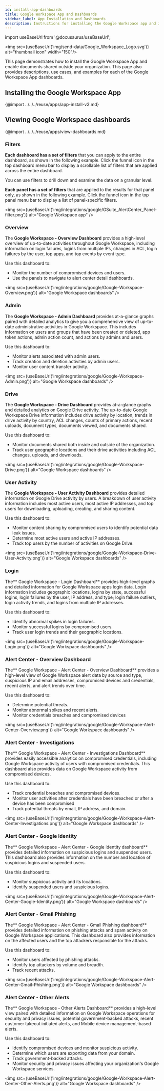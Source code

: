 ```yaml
---
id: install-app-dashboards
title: Google Workspace App and Dashboards
sidebar_label: App Installation and Dashboards
description: Instructions for installing the Google Workspace app and information about each of the dashboards.
---
```


import useBaseUrl from '@docusaurus/useBaseUrl';

<img src={useBaseUrl('img/send-data/Google_Workspace_Logo.svg')} alt="thumbnail icon" width="150"/>

This page demonstrates how to install the Google Workspace App and enable documents shared outside your organization. This page also provides descriptions, use cases, and examples for each of the Google Workspace App dashboards.

## Installing the Google Workspace App
{@import ../../../reuse/apps/app-install-v2.md}

## Viewing Google Workspace dashboards​

{@import ../../../reuse/apps/view-dashboards.md}

### Filters   

**Each dashboard has a set of filters** that you can apply to the entire dashboard, as shown in the following example. Click the funnel icon in the top dashboard menu bar to display a scrollable list of filters that are applied across the entire dashboard.

You can use filters to drill down and examine the data on a granular level.

**Each panel has a set of filters** that are applied to the results for that panel only, as shown in the following example. Click the funnel icon in the top panel menu bar to display a list of panel-specific filters.

<img src={useBaseUrl('img/integrations/google/GSuite_AlertCenter_Panel-filter.png')} alt="Google Workspace app" />

### Overview

The **Google Workspace - Overview Dashboard** provides a high-level overview of up-to-date activities throughout Google Workspace, including information on login failures, logins from multiple IPs, changes in ACL, login failures by the user, top apps, and top events by event type.

Use this dashboard to:
* Monitor the number of compromised devices and users.
* Use the panels to navigate to alert center detail dashboards.

<img src={useBaseUrl('img/integrations/google/Google-Workspace-Overview.png')} alt="Google Workspace dashboards" />


### Admin

The **Google Workspace - Admin Dashboard** provides at-a-glance graphs paired with detailed analytics to give you a comprehensive view of up-to-date administrative activities in Google Workspace. This includes information on users and groups that have been created or deleted, app token actions, admin action count, and actions by admins and users.

Use this dashboard to:
* Monitor alerts associated with admin users.
* Track creation and deletion activities by admin users.
* Monitor user content transfer activity.

<img src={useBaseUrl('img/integrations/google/Google-Workspace-Admin.png')} alt="Google Workspace dashboards" />


### Drive

The **Google Workspace - Drive Dashboard** provides at-a-glance graphs and detailed analytics on Google Drive activity. The up-to-date Google Workspace Drive information includes drive activity by location, trends in drive activity by country, ACL changes, counts of primary actions, recent uploads, document types, documents viewed, and documents shared.

Use this dashboard to:
* Monitor documents shared both inside and outside of the organization.
* Track user geographic locations and their drive activities including ACL changes, uploads, and downloads.

<img src={useBaseUrl('img/integrations/google/Google-Workspace-Drive.png')} alt="Google Workspace dashboards" />


### User Activity

The **Google Workspace - User Activity Dashboard** provides detailed information on Google Drive activity by users. A breakdown of user activity information includes most active users, most active IP addresses, and top users for downloading, uploading, creating, and sharing content.

Use this dashboard to:
* Monitor content sharing by compromised users to identify potential data leak issues.
* Determine most active users and active IP addresses.
* Track top users by the number of activities on Google Drive.

<img src={useBaseUrl('img/integrations/google/Google-Workspace-Drive-User-Activity.png')} alt="Google Workspace dashboards" />


### Login

The** Google Workspace - Login Dashboard** provides high-level graphs and detailed information for Google Workspace apps login data. Login information includes geographic locations, logins by state, successful logins, login failures by the user, IP address, and type; login failure outliers, login activity trends, and logins from multiple IP addresses.

Use this dashboard to:
* Identify abnormal spikes in login failures.
* Monitor successful logins by compromised users.
* Track user login trends and their geographic locations.

<img src={useBaseUrl('img/integrations/google/Google-Workspace-Login.png')} alt="Google Workspace dashboards" />


### Alert Center - Overview Dashboard

The** Google Workspace - Alert Center - Overview Dashboard** provides a high-level view of Google Workspace alert data by source and type, suspicious IP and email addresses, compromised devices and credentials, recent alerts, and alert trends over time.

Use this dashboard to:
* Determine potential threats.
* Monitor abnormal spikes and recent alerts.
* Monitor credentials breaches and compromised devices

<img src={useBaseUrl('img/integrations/google/Google-Workspace-Alert-Center-Overview.png')} alt="Google Workspace dashboards" />



### Alert Center - Investigations

The** Google Workspace - Alert Center - Investigations  Dashboard** provides easily accessible analytics on compromised credentials, including Google Workspace activity of users with compromised credentials. This dashboard also provides data on Google Workspace activity from compromised devices.

Use this dashboard to:
* Track credential breaches and compromised devices.
* Monitor user activities after credentials have been breached or after a device has been compromised
* Track potential threats by email, IP address, and domain.

<img src={useBaseUrl('img/integrations/google/Google-Workspace-Alert-Center-Investigations.png')} alt="Google Workspace dashboards" />


### Alert Center - Google Identity

The** Google Workspace - Alert Center - Google Identity dashboard** provides detailed information on suspicious logins and suspended users. This dashboard also provides information on the number and location of suspicious logins and suspended users.

Use this dashboard to:
* Monitor suspicious activity and its locations.
* Identify suspended users and suspicious logins.

<img src={useBaseUrl('img/integrations/google/Google-Workspace-Alert-Center-Google-Identity.png')} alt="Google Workspace dashboards" />


### Alert Center - Gmail Phishing

The** Google Workspace - Alert Center - Gmail Phishing dashboard** provides detailed information on phishing attacks and spam activity on Google Workspace applications. This dashboard also provides information on the affected users and the top attackers responsible for the attacks.

Use this dashboard to:
* Monitor users affected by phishing attacks.
* Identify top attackers by volume and breadth.
* Track recent attacks.

<img src={useBaseUrl('img/integrations/google/Google-Workspace-Alert-Center-Gmail-Phishing.png')} alt="Google Workspace dashboards" />

### Alert Center - Other Alerts

The** Google Workspace - Other Alerts Dashboard** provides a high-level view paired with detailed information on Google Workspace operations for security and privacy issues, potential government-backed attacks, recent customer takeout initiated alerts, and  Mobile device management-based alerts.

Use this dashboard to:
* Identify compromised devices and monitor suspicious activity.
* Determine which users are exporting data from your domain.
* Track government-backed attacks.
* Monitor security and privacy issues affecting your organization's Google Workspace services.

<img src={useBaseUrl('img/integrations/google/Google-Workspace-Alert-Center-Other-Alerts.png')} alt="Google Workspace dashboards" />
